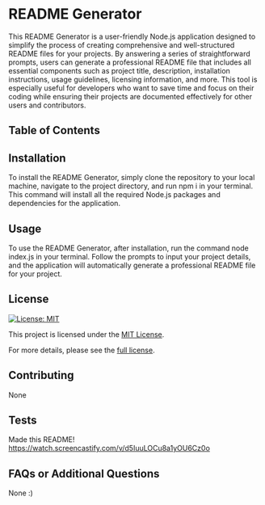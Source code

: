 
# README Generator

This README Generator is a user-friendly Node.js application designed to simplify the process of creating comprehensive and well-structured README files for your projects. By answering a series of straightforward prompts, users can generate a professional README file that includes all essential components such as project title, description, installation instructions, usage guidelines, licensing information, and more. This tool is especially useful for developers who want to save time and focus on their coding while ensuring their projects are documented effectively for other users and contributors.

## Table of Contents

## Installation
To install the README Generator, simply clone the repository to your local machine, navigate to the project directory, and run npm i in your terminal. This command will install all the required Node.js packages and dependencies for the application.

## Usage
To use the README Generator, after installation, run the command node index.js in your terminal. Follow the prompts to input your project details, and the application will automatically generate a professional README file for your project.

## License
[![License: MIT](https://img.shields.io/badge/License-MIT-yellow.svg)](https://opensource.org/licenses/MIT)

This project is licensed under the [MIT License](https://opensource.org/licenses/MIT).

For more details, please see the [full license](https://opensource.org/licenses/MIT).

## Contributing
None

## Tests
Made this README!
https://watch.screencastify.com/v/d5IuuLOCu8a1yOU6Cz0o

## FAQs or Additional Questions
None :)


